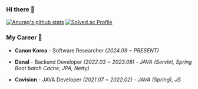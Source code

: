 ### Hi there 👋

[![Anurag's github stats](https://github-readme-stats.vercel.app/api?username=LeeYuHwan)](https://github.com/anuraghazra/github-readme-stats)
[![Solved.ac Profile](http://mazassumnida.wtf/api/v2/generate_badge?boj=dbghksskfk)](https://solved.ac/dbghksskfk/)
### My Career 🏢
- **Canon Korea** - Software Researcher *(2024.09 ~ PRESENT)*

- **Danal** - Backend Developer *(2022.03 ~ 2023.08) - JAVA (Servlet, Spring Boot batch Cache, JPA, Netty)*

- **Covision** - JAVA Developer *(2021.07 ~ 2022.02) - JAVA (Spring), JS*

<!--
**LeeYuHwan/LeeYuHwan** is a ✨ _special_ ✨ repository because its `README.md` (this file) appears on your GitHub profile.

Here are some ideas to get you started:

- 🔭 I’m currently working on ...
- 🌱 I’m currently learning ...
- 👯 I’m looking to collaborate on ...
- 🤔 I’m looking for help with ...
- 💬 Ask me about ...
- 📫 How to reach me: ...
- 😄 Pronouns: ...
- ⚡ Fun fact: ...
-->
